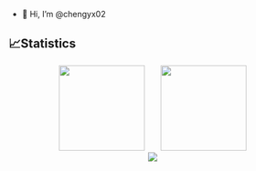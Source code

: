 - 👋 Hi, I’m @chengyx02

## 📈Statistics

<div align="center">
<span>  </span>
<img height="150px" src="https://streak-stats.demolab.com/?user=chengyx02" /><span>  </span><img height="150px" src="https://github-readme-stats-nu-wheat-17.vercel.app/api/top-langs/?username=chengyx02&layout=compact" />
<span>  </span>
</div>

<!-- <img align="center" src="https://github-readme-stats-nu-wheat-17.vercel.app/api?username=chengyx02&show_icons=true&hide=stars,prs,issues&include_all_commits=true&count_private=true" /> -->

<div align="center">
    <img src="https://github-readme-activity-graph.vercel.app/graph?username=chengyx02&theme=minimal" />
</div>

<!-- <div align="center"> 
    <img src="https://raw.githubusercontent.com/chengyx02/chengyx02/output/github-contribution-grid-snake.svg" />
</div> -->

<!---
chengyx02/chengyx02 is a ✨ special ✨ repository because its `README.md` (this file) appears on your GitHub profile.
You can click the Preview link to take a look at your changes.
--->
